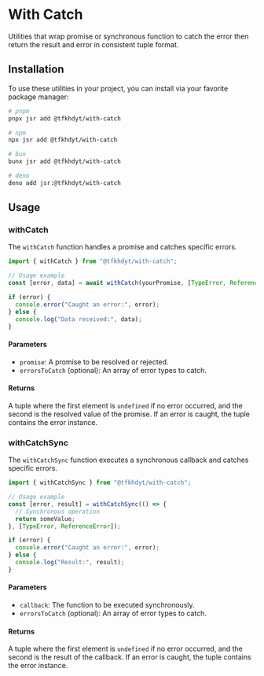# With Catch

Utilities that wrap promise or synchronous function to catch the error then return the result and error in consistent tuple format.

## Installation

To use these utilities in your project, you can install via your favorite package manager:

```bash
# pnpm
pnpx jsr add @tfkhdyt/with-catch

# npm
npx jsr add @tfkhdyt/with-catch

# bun
bunx jsr add @tfkhdyt/with-catch

# deno
deno add jsr:@tfkhdyt/with-catch
```

## Usage

### withCatch

The `withCatch` function handles a promise and catches specific errors.

```typescript
import { withCatch } from "@tfkhdyt/with-catch";

// Usage example
const [error, data] = await withCatch(yourPromise, [TypeError, ReferenceError]);

if (error) {
  console.error("Caught an error:", error);
} else {
  console.log("Data received:", data);
}
```

#### Parameters

- `promise`: A promise to be resolved or rejected.
- `errorsToCatch` (optional): An array of error types to catch.

#### Returns

A tuple where the first element is `undefined` if no error occurred, and the second is the resolved value of the promise. If an error is caught, the tuple contains the error instance.

### withCatchSync

The `withCatchSync` function executes a synchronous callback and catches specific errors.

```typescript
import { withCatchSync } from "@tfkhdyt/with-catch";

// Usage example
const [error, result] = withCatchSync(() => {
  // Synchronous operation
  return someValue;
}, [TypeError, ReferenceError]);

if (error) {
  console.error("Caught an error:", error);
} else {
  console.log("Result:", result);
}
```

#### Parameters

- `callback`: The function to be executed synchronously.
- `errorsToCatch` (optional): An array of error types to catch.

#### Returns

A tuple where the first element is `undefined` if no error occurred, and the second is the result of the callback. If an error is caught, the tuple contains the error instance.
